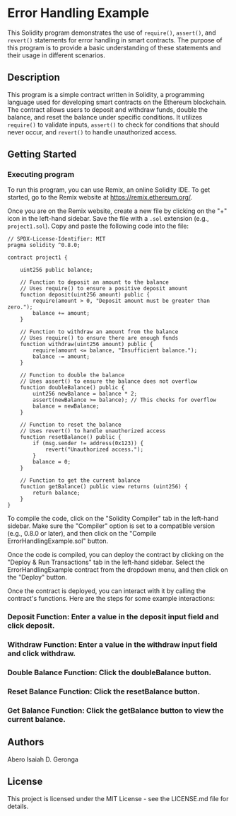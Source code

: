 # Error Handling Example

This Solidity program demonstrates the use of `require()`, `assert()`, and `revert()` statements for error handling in smart contracts. The purpose of this program is to provide a basic understanding of these statements and their usage in different scenarios.

## Description

This program is a simple contract written in Solidity, a programming language used for developing smart contracts on the Ethereum blockchain. The contract allows users to deposit and withdraw funds, double the balance, and reset the balance under specific conditions. It utilizes `require()` to validate inputs, `assert()` to check for conditions that should never occur, and `revert()` to handle unauthorized access.

## Getting Started

### Executing program

To run this program, you can use Remix, an online Solidity IDE. To get started, go to the Remix website at https://remix.ethereum.org/.

Once you are on the Remix website, create a new file by clicking on the "+" icon in the left-hand sidebar. Save the file with a `.sol` extension (e.g., `project1.sol`). Copy and paste the following code into the file:

```solidity
// SPDX-License-Identifier: MIT
pragma solidity ^0.8.0;

contract project1 {

    uint256 public balance;

    // Function to deposit an amount to the balance
    // Uses require() to ensure a positive deposit amount
    function deposit(uint256 amount) public {
        require(amount > 0, "Deposit amount must be greater than zero.");
        balance += amount;
    }

    // Function to withdraw an amount from the balance
    // Uses require() to ensure there are enough funds
    function withdraw(uint256 amount) public {
        require(amount <= balance, "Insufficient balance.");
        balance -= amount;
    }

    // Function to double the balance
    // Uses assert() to ensure the balance does not overflow
    function doubleBalance() public {
        uint256 newBalance = balance * 2;
        assert(newBalance >= balance); // This checks for overflow
        balance = newBalance;
    }

    // Function to reset the balance
    // Uses revert() to handle unauthorized access
    function resetBalance() public {
        if (msg.sender != address(0x123)) {
            revert("Unauthorized access.");
        }
        balance = 0;
    }

    // Function to get the current balance
    function getBalance() public view returns (uint256) {
        return balance;
    }
}
```

To compile the code, click on the "Solidity Compiler" tab in the left-hand sidebar. Make sure the "Compiler" option is set to a compatible version (e.g., 0.8.0 or later), and then click on the "Compile ErrorHandlingExample.sol" button.

Once the code is compiled, you can deploy the contract by clicking on the "Deploy & Run Transactions" tab in the left-hand sidebar. Select the ErrorHandlingExample contract from the dropdown menu, and then click on the "Deploy" button.

Once the contract is deployed, you can interact with it by calling the contract's functions. Here are the steps for some example interactions:

### Deposit Function: Enter a value in the deposit input field and click deposit.
### Withdraw Function: Enter a value in the withdraw input field and click withdraw.
### Double Balance Function: Click the doubleBalance button.
### Reset Balance Function: Click the resetBalance button.
### Get Balance Function: Click the getBalance button to view the current balance.

## Authors
Abero Isaiah D. Geronga

## License
This project is licensed under the MIT License - see the LICENSE.md file for details.
